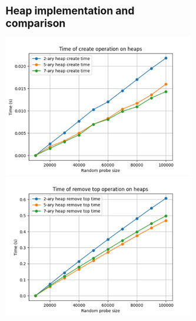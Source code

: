 # Heap implementation and comparison

![1](plots/create_plot.png)
![2](plots/remove%20top_plot.png)
